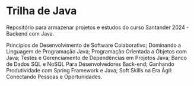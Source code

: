 # Trilha de Java 
Repositório para armazenar projetos e estudos do curso Santander 2024 - Backend com Java.

Princípios de Desenvolvimento de Software Colaborativo;
Dominando a Linguagem de Programação Java;
Programação Orientada a Objetos com Java;
Testes e Gerenciamento de Dependências em Projetos Java;
Banco de Dados SQL e NoSQL Para Desenvolvedores Back-end;
Ganhando Produtividade com Spring Framework e Java;
Soft Skills na Era Ágil: Conectando Pessoas e Oportunidades.
